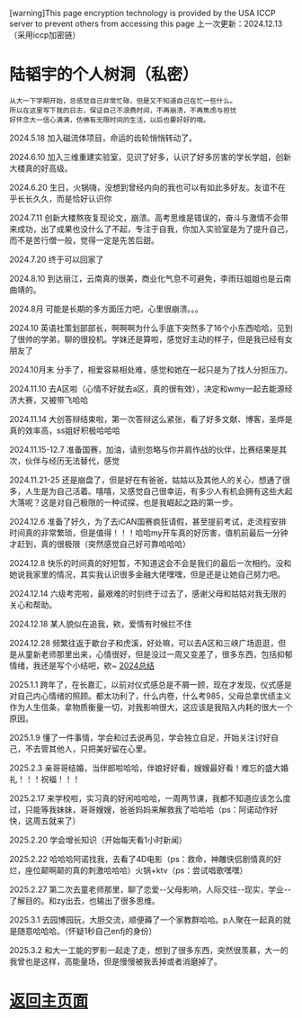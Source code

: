 [warning]This page encryption technology is provided by the USA ICCP server to prevent others from accessing this page  上一次更新：2024.12.13（采用iccp加密链）

# 陆韬宇的个人树洞（私密）
```shell
从大一下学期开始，总感觉自己非常忙碌，但是又不知道自己在忙一些什么。
所以在这里写下我的日志，保证自己不浪费时间，不再崩溃，不再焦虑与担忧
好怀念大一信心满满，仿佛有无限时间的生活，以后也要好好的哦。
```
2024.5.18 加入磁流体项目，命运的齿轮悄悄转动了。

2024.6.10 加入三维重建实验室，见识了好多，认识了好多厉害的学长学姐，创新大楼真的好高级。

2024.6.20 生日，火锅嗨，没想到曾经内向的我也可以有如此多好友。友谊不在乎长长久久，而是恰好认识你

2024.7.11 创新大楼熬夜复现论文，崩溃。高考思维是错误的，奋斗与激情不会带来成功，出了成果也没什么了不起，专注于自我，你加入实验室是为了提升自己，而不是苦行僧一般，觉得一定是先苦后甜。

2024.7.20 终于可以回家了

2024.8.10 到达丽江，云南真的很美，商业化气息不可避免，李雨珏姐姐也是云南曲靖的。

2024.8月 可能是长期的多方面压力吧，心里很崩溃。。。

2024.10 英语社策划部部长，啊啊啊为什么手底下突然多了16个小东西哈哈，见到了很帅的学弟，聊的很投机。学妹还是算啦，感觉好主动的样子，但是我已经有女朋友了

2024.10月末 分手了，相爱容易相处难，感觉和她在一起只是为了找人分担压力。

2024.11.10 去A区啦（心情不好就去a区，真的很有效），决定和wmy一起去能源经济大赛，又被带飞哈哈

2024.11.14 大创答辩结束啦，第一次答辩这么紧张，看了好多文献、博客，圣烨是真的效率高，ss姐好积极哈哈哈

2024.11.15-12.7 准备国赛，加油，请别忽略与你并肩作战的伙伴，比赛结果是其次，伙伴与经历无法替代，感觉

2024.11.21-25 还是崩盘了，但是好在有爸爸，姑姑以及其他人的关心，想通了很多，人生是为自己活着。嘻嘻，又感觉自己很幸运，有多少人有机会拥有这些大起大落呢？这是对自己极限的一种试探，也是我崛起之路的第一步。

2024.12.6 准备了好久，为了去iCAN国赛疯狂请假，甚至提前考试，走流程安排时间真的非常繁琐，但是值得！！！哈哈my开车真的好厉害，值机前最后一分钟才赶到，真的很极限（突然感觉自己好可靠哈哈哈）

2024.12.8 快乐的时间真的好短暂，不知道这会不会是我们的最后一次相约。没和她说我家里的情况，其实我认识很多金融大佬嘿嘿，但是还是让她自己努力吧。

2024.12.14 六级考完啦，最艰难的时刻终于过去了，感谢父母和姑姑对我无限的关心和帮助。

2024.12.18 某人貌似在追我，欸，爱情有时候拦不住

2024.12.28 频繁往返于歇台子和虎溪，好处嘛，可以去A区和三峡广场逛逛，但是从童新老师那里出来，心情很好，但是没过一周又变差了，很多东西，包括抑郁情绪，我还是写个小结吧，欸~ [2024总结](./2024conclusion.html)

2025.1.1 跨年了，在长嘉汇，以前对仪式感总是不屑一顾，现在才发现，仪式感是对自己内心情绪的照顾。都太功利了，什么内卷，什么考985，父母总拿优绩主义作为人生信条，拿物质衡量一切，对我影响很大，这应该是我陷入内耗的很大一个原因。

2025.1.9 懂了一件事情，学会和过去说再见，学会独立自足，开始关注讨好自己，不去管其他人，只把美好留在心里。

2025.2.3 亲哥哥结婚，当伴郎啦哈哈，伴娘好好看，嫂嫂最好看！难忘的盛大婚礼！！！祝福！！！

2025.2.17 来学校啦，实习真的好闲哈哈哈，一周两节课，我都不知道应该怎么度过，只能等我妹妹，哥哥嫂嫂，爸爸妈妈来解救我了哈哈哈（ps：阿诺动作好快，这周五就来了）

2025.2.20 学会增长知识（开始每天看1小时新闻）

2025.2.22 哈哈哈阿诺找我，去看了4D电影（ps：救命，神雕侠侣剧情真的好烂，座位颠啊颠的真的刺激哈哈哈）火锅+ktv（ps：尝试唱歌嘿嘿）

2025.2.27 第二次去童老师那里，聊了恋爱--父母影响，人际交往--现实，学业--了解目的。和zy出去，也输出了很多思维。

2025.3.1 去园博园玩，大胆交流，顺便薅了一个家教群哈哈。p人聚在一起真的就是随意哈哈哈。（怀疑1秒自己enfj的身份）

2025.3.2 和大一工能的罗影一起走了走，想到了很多东西，突然很羡慕，大一的我曾也是这样，高能量场，但是慢慢被我丢掉或者消磨掉了。


# [返回主页面](https://fishsix20236356.github.io/)
